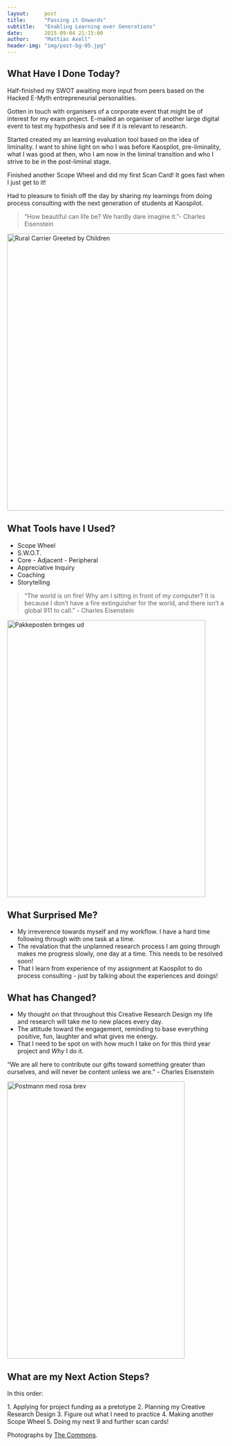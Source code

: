 ```yaml
---
layout:     post
title:      "Passing it Onwards"
subtitle:   "Enabling Learning over Generations"
date:       2015-09-04 21:15:00
author:     "Mattias Axell"
header-img: "img/post-bg-05.jpg"
---
```


<h2 class="section-heading">What Have I Done Today?</h2>

<p>Half-finished my SWOT awaiting more input from peers based on the Hacked E-Myth entrepreneurial personalities.</p>

<p>Gotten in touch with organisers of a corporate event that might be of interest for my exam project. E-mailed an organiser of another large digital event to test my hypothesis and see if it is relevant to research.</p>

<p>Started created my an learning evaluation tool based on the idea of liminality. I want to shine light on who I was before Kaospilot, pre-liminality, what I was good at then, who I am now in the liminal transition and who I strive to be in the post-liminal stage.</p>

<p>Finished another Scope Wheel and did my first Scan Card! It goes fast when I just get to it!</p>

<p>Had to pleasure to finish off the day by sharing my learnings from doing process consulting with the next generation of students at Kaospilot.</p>

<blockquote>“How beautiful can life be? We hardly dare imagine it.”- Charles Eisenstein</blockquote>

<a data-flickr-embed="true"  href="https://www.flickr.com/photos/smithsonian/2550256209/in/photolist-4TmJjD-ioP8Ry-ioP6qx-6Kzh4E-5K7uMb-ioP6xB-aER5sn-tdGbx9-gbkVcN-9nrPEB-dRkQGD-4TmybM-apzHY9-r2ceM7-q7Guot-e4fZto-9Pyq7m-otCUGe-odwF5e-ie2rdK-9YyNSd-i6VCKN-hXGQwe-hXDaKL-hXBGeq-hXxubz-Gjej-vXk6cq-owhkuN-oeWjRz-oukrvZ-oei3Zi-oepYaV-owhdto-odDd7n-of1bSk-owdbMf-ow74j2-owmpeT-osZkeG-ovKZMu-ovzsZr-odufgS-owLAja-owuWFX-ouhWj1-osE385-owEcri-oeX5qN-fYPsaj" title="Rural Carrier Greeted by Children"><img src="https://farm4.staticflickr.com/3065/2550256209_6df0bb0da1_z.jpg" width="508" height="640" alt="Rural Carrier Greeted by Children"></a><script async src="//embedr.flickr.com/assets/client-code.js" charset="utf-8"></script>

<h2 class="section-heading">What Tools have I Used?</h2>

- Scope Wheel
- S.W.O.T.
- Core - Adjacent - Peripheral
- Appreciative Inquiry
- Coaching
- Storytelling

<blockquote>“The world is on fire! Why am I sitting in front of my computer? It is because I don’t have a fire extinguisher for the world, and there isn’t a global 911 to call.” - Charles Eisenstein</blockquote>

<a data-flickr-embed="true"  href="https://www.flickr.com/photos/departmentofmapsprintsandphotographstheroyallibrarydenmark/5884297954/in/photolist-9XYyM1-4TmNmr-4TqUkd-ioPMAk-4TqQiy-4Tr6WA-jNAcJM-ie537Z-4Tr6QY-ioP8Kw-4TmJjD-ioP8Ry-ioP6qx-6Kzh4E-5K7uMb-ioP6xB-aER5sn-tdGbx9-gbkVcN-9nrPEB-dRkQGD-4TmybM-apzHY9-r2ceM7-q7Guot-e4fZto-9Pyq7m-otCUGe-odwF5e-ie2rdK-9YyNSd-i6VCKN-hXGQwe-hXDaKL-hXBGeq-hXxubz-Gjej-vXk6cq-owhkuN-oeWjRz-oukrvZ-oei3Zi-oepYaV-owhdto-odDd7n-of1bSk-owdbMf-ow74j2-owmpeT-osZkeG" title="Pakkeposten bringes ud"><img src="https://farm6.staticflickr.com/5120/5884297954_d7bf7d9bfd_z.jpg" width="459" height="640" alt="Pakkeposten bringes ud"></a><script async src="//embedr.flickr.com/assets/client-code.js" charset="utf-8"></script>

<h2 class="section-heading">What Surprised Me?</h2>

- My irreverence towards myself and my workflow. I have a hard time following through with one task at a time.
- The revalation that the unplanned research process I am going through makes me progress slowly, one day at a time. This needs to be resolved soon!
- That I learn from experience of my assignment at Kaospilot to do process consulting - just by talking about the experiences and doings!

<h2 class="section-heading">What has Changed?</h2>

- My thought on that throughout this Creative Research Design my life and research will take me to new places every day.
- The attitude toward the engagement, reminding to base everything positive, fun, laughter and what gives me energy.
- That I need to be spot on with how much I take on for this third year project and *Why* I do it.

<span class="caption text-muted">“We are all here to contribute our gifts toward something greater than ourselves, and will never be content unless we are.” - Charles Eisenstein</span>

<a data-flickr-embed="true"  href="https://www.flickr.com/photos/national_library_of_norway/12341653933/in/photolist-jNAcJM-ie537Z-4Tr6QY-ioP8Kw-4TmJjD-ioP8Ry-ioP6qx-6Kzh4E-5K7uMb-ioP6xB-aER5sn-tdGbx9-gbkVcN-9nrPEB-dRkQGD-4TmybM-apzHY9-r2ceM7-q7Guot-e4fZto-9Pyq7m-otCUGe-odwF5e-ie2rdK-9YyNSd-i6VCKN-hXGQwe-hXDaKL-hXBGeq-hXxubz-Gjej-vXk6cq-owhkuN-oeWjRz-oukrvZ-oei3Zi-oepYaV-owhdto-odDd7n-of1bSk-owdbMf-ow74j2-owmpeT-osZkeG-ovKZMu-ovzsZr-odufgS-owLAja-owuWFX-ouhWj1" title="Postmann med rosa brev"><img src="https://farm6.staticflickr.com/5513/12341653933_97ea9e4f37_z.jpg" width="411" height="640" alt="Postmann med rosa brev"></a><script async src="//embedr.flickr.com/assets/client-code.js" charset="utf-8"></script>

<h2 class="section-heading">What are my Next Action Steps?</h2>

<p>In this order:</p>
1. Applying for project funding as a pretotype
2. Planning my Creative Research Design
3. Figure out what I need to practice
4. Making another Scope Wheel
5. Doing my next 9 and further scan cards!

<p>Photographs by <a href="https://www.flickr.com/commons/">The Commons</a>.
